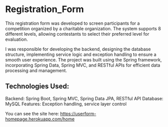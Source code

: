 # Registration_Form

This registration form was developed to screen participants for a competition organized by a charitable organization. The system supports 8 different levels, allowing contestants to select their preferred level for evaluation.

I was responsible for developing the backend, designing the database structure, implementing service logic and exception handling to ensure a smooth user experience. The project was built using the Spring framework, incorporating Spring Data, Spring MVC, and RESTful APIs for efficient data processing and management.

## Technologies Used:
Backend: Spring Boot, Spring MVC, Spring Data JPA, RESTful API
Database: MySQL
Features: Exception handling, service layer control

You can see the site here: https://userform-homepage.herokuapp.com/home
